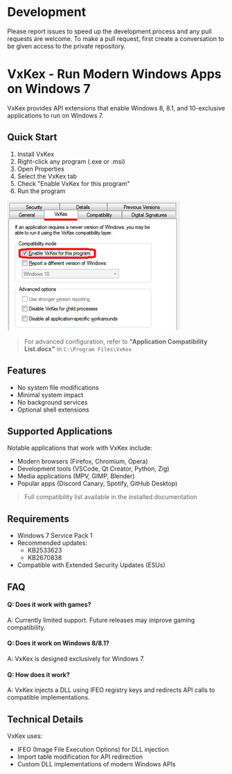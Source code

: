 # Development

Please report issues to speed up the development process and any pull requests are welcome. To make a pull request, first create a conversation to be given access to the private repository.

# VxKex - Run Modern Windows Apps on Windows 7

VxKex provides API extensions that enable Windows 8, 8.1, and 10-exclusive applications to run on Windows 7.

## Quick Start

1. Install VxKex
2. Right-click any program (.exe or .msi)
3. Open Properties
4. Select the VxKex tab
5. Check "Enable VxKex for this program"
6. Run the program

![VxKex configuration GUI](/screenshot.png)

> For advanced configuration, refer to **"Application Compatibility List.docx"** in `C:\Program Files\VxKex`

## Features

- No system file modifications
- Minimal system impact
- No background services
- Optional shell extensions

## Supported Applications

Notable applications that work with VxKex include:

- Modern browsers (Firefox, Chromium, Opera)
- Development tools (VSCode, Qt Creator, Python, Zig)
- Media applications (MPV, GIMP, Blender)
- Popular apps (Discord Canary, Spotify, GitHub Desktop)

> Full compatibility list available in the installed documentation

## Requirements

- Windows 7 Service Pack 1
- Recommended updates:
    - KB2533623
    - KB2670838
- Compatible with Extended Security Updates (ESUs)

## FAQ

#### Q: Does it work with games?
A: Currently limited support. Future releases may improve gaming compatibility.

#### Q: Does it work on Windows 8/8.1?
A: VxKex is designed exclusively for Windows 7.

#### Q: How does it work?
A: VxKex injects a DLL using IFEO registry keys and redirects API calls to compatible implementations.

## Technical Details

VxKex uses:
- IFEO (Image File Execution Options) for DLL injection
- Import table modification for API redirection
- Custom DLL implementations of modern Windows APIs

